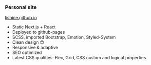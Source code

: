 ### Personal site
<a href="http://lishine.github.io">lishine.github.io</a>
* Static Next.js + React
* Deployed to github-pages
* SCSS, imported Bootstrap, Emotion, Styled-System
* Clean design 😊
* Responsive & adaptive
* SEO optimized
* Latest CSS qualities: Flex, Grid, CSS custom and logical properties
